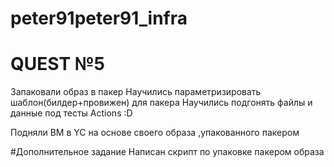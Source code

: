 # peter91peter91_infra
# QUEST №5

Запаковали образ в пакер
Научились параметризировать шаблон(билдер+провижен) для пакера
Научились подгонять файлы и данные под тесты Actions :D

Подняли ВМ в YC на основе своего образа ,упакованного пакером

#Дополнительное задание
Написан скрипт по упаковке пакером образа
